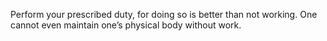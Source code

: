 Perform your prescribed duty, for doing so is better than not working. One cannot even maintain one’s physical body without work.